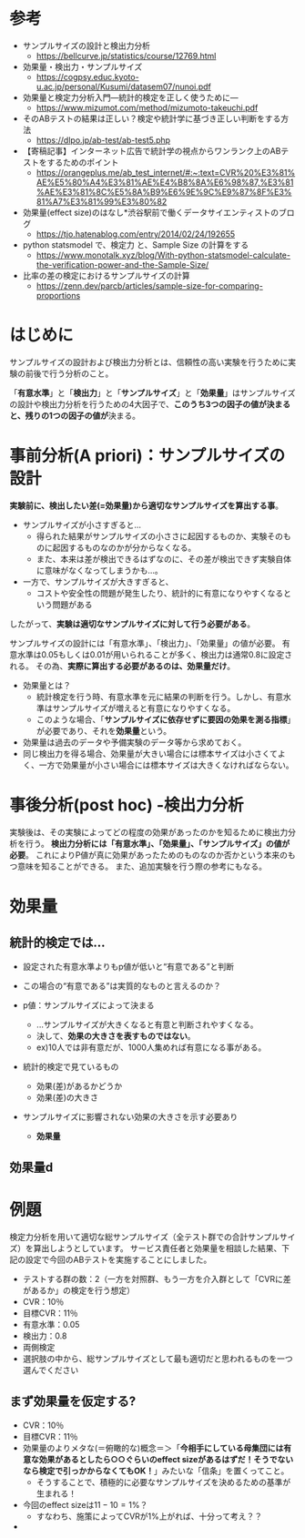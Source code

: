 # 参考

- サンプルサイズの設計と検出力分析
  - https://bellcurve.jp/statistics/course/12769.html
- 効果量・検出力・サンプルサイズ
  - https://cogpsy.educ.kyoto-u.ac.jp/personal/Kusumi/datasem07/nunoi.pdf
- 効果量と検定力分析入門―統計的検定を正しく使うために―
  - https://www.mizumot.com/method/mizumoto-takeuchi.pdf
- そのABテストの結果は正しい？検定や統計学に基づき正しい判断をする方法
  - https://dlpo.jp/ab-test/ab-test5.php
- 【寄稿記事】インターネット広告で統計学の視点からワンランク上のABテストをするためのポイント
  - https://orangeplus.me/ab_test_internet/#:~:text=CVR%20%E3%81%AE%E5%80%A4%E3%81%AE%E4%B8%8A%E6%98%87,%E3%81%AE%E3%81%8C%E5%8A%B9%E6%9E%9C%E9%87%8F%E3%81%A7%E3%81%99%E3%80%82
- 効果量(effect size)のはなし*渋谷駅前で働くデータサイエンティストのブログ
  - https://tjo.hatenablog.com/entry/2014/02/24/192655
- python statsmodel で、検定力 と、Sample Size の計算をする
  - https://www.monotalk.xyz/blog/With-python-statsmodel-calculate-the-verification-power-and-the-Sample-Size/
- 比率の差の検定におけるサンプルサイズの計算
  - https://zenn.dev/parcb/articles/sample-size-for-comparing-proportions

# はじめに

サンプルサイズの設計および検出力分析とは、信頼性の高い実験を行うために実験の前後で行う分析のこと。

「**有意水準**」と「**検出力**」と「**サンプルサイズ**」と「**効果量**」はサンプルサイズの設計や検出力分析を行うための4大因子で、**このうち3つの因子の値が決まると、残りの1つの因子の値が**決まる。

# 事前分析(A priori)：サンプルサイズの設計

**実験前に、検出したい差(=効果量)から適切なサンプルサイズを算出する事**。

- サンプルサイズが小さすぎると...
  - 得られた結果がサンプルサイズの小ささに起因するものか、実験そのものに起因するものなのかが分からなくなる。
  - また、本来は差が検出できるはずなのに、その差が検出できず実験自体に意味がなくなってしまうかも...。
- 一方で、サンプルサイズが大きすぎると、
  - コストや安全性の問題が発生したり、統計的に有意になりやすくなるという問題がある

したがって、**実験は適切なサンプルサイズに対して行う必要がある**。

サンプルサイズの設計には「有意水準」、「検出力」、「効果量」の値が必要。
有意水準は0.05もしくは0.01が用いられることが多く、検出力は通常0.8に設定される。
その為、**実際に算出する必要があるのは、効果量だけ**。

- 効果量とは？
  - 統計検定を行う時、有意水準を元に結果の判断を行う。しかし、有意水準はサンプルサイズが増えると有意になりやすくなる。
  - このような場合、「**サンプルサイズに依存せずに要因の効果を測る指標**」が必要であり、それを**効果量**という。
- 効果量は過去のデータや予備実験のデータ等から求めておく。
- 同じ検出力を得る場合、効果量が大きい場合には標本サイズは小さくてよく、一方で効果量が小さい場合には標本サイズは大きくなければならない。

# 事後分析(post hoc) -検出力分析

実験後は、その実験によってどの程度の効果があったのかを知るために検出力分析を行う。
**検出力分析には「有意水準」、「効果量」、「サンプルサイズ」の値が必要**。
これによりP値が真に効果があったためのものなのか否かという本来のもつ意味を知ることができる。
また、追加実験を行う際の参考にもなる。

# 効果量

## 統計的検定では...

- 設定された有意水準よりもp値が低いと“有意である”と判断
- この場合の“有意である”は実質的なものと言えるのか？

- p値：サンプルサイズによって決まる

  - ...サンプルサイズが大きくなると有意と判断されやすくなる。
  - 決して、**効果の大きさを表すものではない**。
  - ex)10人では非有意だが、1000人集めれば有意になる事がある。

- 統計的検定で見ているもの
  - 効果(差)があるかどうか
  - 効果(差)の大きさ
- サンプルサイズに影響されない効果の大きさを示す必要あり
  - **効果量**

## 効果量d

# 例題

検定力分析を用いて適切な総サンプルサイズ（全テスト群での合計サンプルサイズ）を算出しようとしています。 サービス責任者と効果量を相談した結果、下記の設定で今回のABテストを実施することにしました。

- テストする群の数：2（一方を対照群、もう一方を介入群として「CVRに差があるか」の検定を行う想定）
- CVR：10％
- 目標CVR：11％
- 有意水準：0.05
- 検出力：0.8
- 両側検定
- 選択肢の中から、総サンプルサイズとして最も適切だと思われるものを一つ選んでください

## まず効果量を仮定する?
- CVR：10％
- 目標CVR：11％
- 効果量のよりメタな(＝俯瞰的な)概念＝＞「**今相手にしている母集団には有意な効果があるとしたら○○ぐらいのeffect sizeがあるはずだ！そうでないなら検定で引っかからなくてもOK！**」みたいな「信条」を置くってこと。
  - そうすることで、積極的に必要なサンプルサイズを決めるための基準が生まれる！
- 今回のeffect sizeは$11-10 = 1$%？
  - すなわち、施策によってCVRが1%上がれば、十分って考え？？
- 
